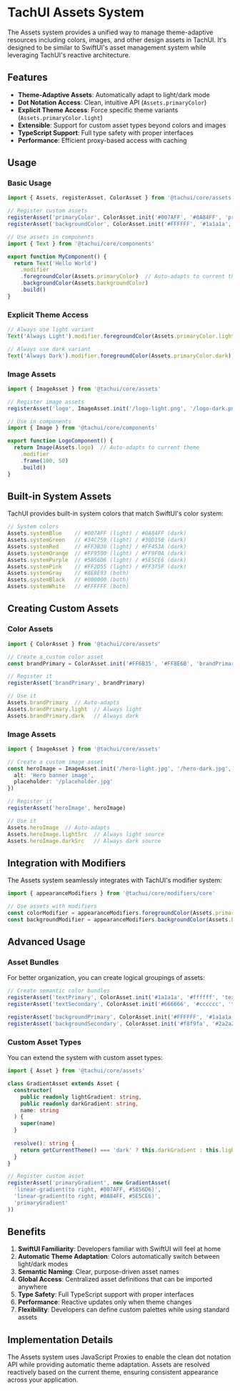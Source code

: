 # TachUI Assets System

The Assets system provides a unified way to manage theme-adaptive resources including colors, images, and other design assets in TachUI. It's designed to be similar to SwiftUI's asset management system while leveraging TachUI's reactive architecture.

## Features

- **Theme-Adaptive Assets**: Automatically adapt to light/dark mode
- **Dot Notation Access**: Clean, intuitive API (`Assets.primaryColor`)
- **Explicit Theme Access**: Force specific theme variants (`Assets.primaryColor.light`)
- **Extensible**: Support for custom asset types beyond colors and images
- **TypeScript Support**: Full type safety with proper interfaces
- **Performance**: Efficient proxy-based access with caching

## Usage

### Basic Usage

```typescript
import { Assets, registerAsset, ColorAsset } from '@tachui/core/assets'

// Register custom assets
registerAsset('primaryColor', ColorAsset.init('#007AFF', '#0A84FF', 'primaryColor'))
registerAsset('backgroundColor', ColorAsset.init('#FFFFFF', '#1a1a1a', 'backgroundColor'))

// Use assets in components
import { Text } from '@tachui/core/components'

export function MyComponent() {
  return Text('Hello World')
    .modifier
    .foregroundColor(Assets.primaryColor)  // Auto-adapts to current theme
    .backgroundColor(Assets.backgroundColor)
    .build()
}
```

### Explicit Theme Access

```typescript
// Always use light variant
Text('Always Light').modifier.foregroundColor(Assets.primaryColor.light)

// Always use dark variant
Text('Always Dark').modifier.foregroundColor(Assets.primaryColor.dark)
```

### Image Assets

```typescript
import { ImageAsset } from '@tachui/core/assets'

// Register image assets
registerAsset('logo', ImageAsset.init('/logo-light.png', '/logo-dark.png', 'logo'))

// Use in components
import { Image } from '@tachui/core/components'

export function LogoComponent() {
  return Image(Assets.logo)  // Auto-adapts to current theme
    .modifier
    .frame(100, 50)
    .build()
}
```

## Built-in System Assets

TachUI provides built-in system colors that match SwiftUI's color system:

```typescript
// System colors
Assets.systemBlue    // #007AFF (light) / #0A84FF (dark)
Assets.systemGreen   // #34C759 (light) / #30D158 (dark)
Assets.systemRed     // #FF3B30 (light) / #FF453A (dark)
Assets.systemOrange  // #FF9500 (light) / #FF9F0A (dark)
Assets.systemPurple  // #5856D6 (light) / #5E5CE6 (dark)
Assets.systemPink    // #FF2D55 (light) / #FF375F (dark)
Assets.systemGray    // #8E8E93 (both)
Assets.systemBlack   // #000000 (both)
Assets.systemWhite   // #FFFFFF (both)
```

## Creating Custom Assets

### Color Assets

```typescript
import { ColorAsset } from '@tachui/core/assets'

// Create a custom color asset
const brandPrimary = ColorAsset.init('#FF6B35', '#FF8E6B', 'brandPrimary')

// Register it
registerAsset('brandPrimary', brandPrimary)

// Use it
Assets.brandPrimary  // Auto-adapts
Assets.brandPrimary.light  // Always light
Assets.brandPrimary.dark   // Always dark
```

### Image Assets

```typescript
import { ImageAsset } from '@tachui/core/assets'

// Create a custom image asset
const heroImage = ImageAsset.init('/hero-light.jpg', '/hero-dark.jpg', 'heroImage', {
  alt: 'Hero banner image',
  placeholder: '/placeholder.jpg'
})

// Register it
registerAsset('heroImage', heroImage)

// Use it
Assets.heroImage  // Auto-adapts
Assets.heroImage.lightSrc  // Always light source
Assets.heroImage.darkSrc   // Always dark source
```

## Integration with Modifiers

The Assets system seamlessly integrates with TachUI's modifier system:

```typescript
import { appearanceModifiers } from '@tachui/core/modifiers/core'

// Use assets with modifiers
const colorModifier = appearanceModifiers.foregroundColor(Assets.primaryColor)
const backgroundModifier = appearanceModifiers.backgroundColor(Assets.backgroundColor)
```

## Advanced Usage

### Asset Bundles

For better organization, you can create logical groupings of assets:

```typescript
// Create semantic color bundles
registerAsset('textPrimary', ColorAsset.init('#1a1a1a', '#ffffff', 'textPrimary'))
registerAsset('textSecondary', ColorAsset.init('#666666', '#cccccc', 'textSecondary'))

registerAsset('backgroundPrimary', ColorAsset.init('#FFFFFF', '#1a1a1a', 'backgroundPrimary'))
registerAsset('backgroundSecondary', ColorAsset.init('#f8f9fa', '#2a2a2a', 'backgroundSecondary'))
```

### Custom Asset Types

You can extend the system with custom asset types:

```typescript
import { Asset } from '@tachui/core/assets'

class GradientAsset extends Asset {
  constructor(
    public readonly lightGradient: string,
    public readonly darkGradient: string,
    name: string
  ) {
    super(name)
  }
  
  resolve(): string {
    return getCurrentTheme() === 'dark' ? this.darkGradient : this.lightGradient
  }
}

// Register custom asset
registerAsset('primaryGradient', new GradientAsset(
  'linear-gradient(to right, #007AFF, #5856D6)',
  'linear-gradient(to right, #0A84FF, #5E5CE6)',
  'primaryGradient'
))
```

## Benefits

1. **SwiftUI Familiarity**: Developers familiar with SwiftUI will feel at home
2. **Automatic Theme Adaptation**: Colors automatically switch between light/dark modes
3. **Semantic Naming**: Clear, purpose-driven asset names
4. **Global Access**: Centralized asset definitions that can be imported anywhere
5. **Type Safety**: Full TypeScript support with proper interfaces
6. **Performance**: Reactive updates only when theme changes
7. **Flexibility**: Developers can define custom palettes while using standard assets

## Implementation Details

The Assets system uses JavaScript Proxies to enable the clean dot notation API while providing automatic theme adaptation. Assets are resolved reactively based on the current theme, ensuring consistent appearance across your application.
